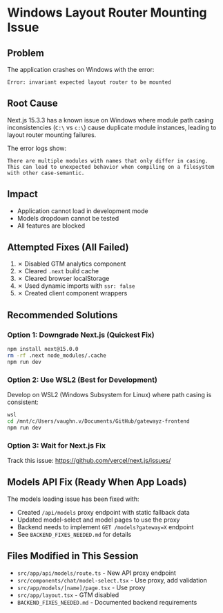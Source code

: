 # Windows Layout Router Mounting Issue

## Problem
The application crashes on Windows with the error:
```
Error: invariant expected layout router to be mounted
```

## Root Cause
Next.js 15.3.3 has a known issue on Windows where module path casing inconsistencies (`C:\` vs `c:\`) cause duplicate module instances, leading to layout router mounting failures.

The error logs show:
```
There are multiple modules with names that only differ in casing.
This can lead to unexpected behavior when compiling on a filesystem with other case-semantic.
```

## Impact
- Application cannot load in development mode
- Models dropdown cannot be tested
- All features are blocked

## Attempted Fixes (All Failed)
1. ✗ Disabled GTM analytics component
2. ✗ Cleared `.next` build cache
3. ✗ Cleared browser localStorage
4. ✗ Used dynamic imports with `ssr: false`
5. ✗ Created client component wrappers

## Recommended Solutions

### Option 1: Downgrade Next.js (Quickest Fix)
```bash
npm install next@15.0.0
rm -rf .next node_modules/.cache
npm run dev
```

### Option 2: Use WSL2 (Best for Development)
Develop on WSL2 (Windows Subsystem for Linux) where path casing is consistent:
```bash
wsl
cd /mnt/c/Users/vaughn.v/Documents/GitHub/gatewayz-frontend
npm run dev
```

### Option 3: Wait for Next.js Fix
Track this issue: https://github.com/vercel/next.js/issues/

## Models API Fix (Ready When App Loads)
The models loading issue has been fixed with:
- Created `/api/models` proxy endpoint with static fallback data
- Updated model-select and model pages to use the proxy
- Backend needs to implement `GET /models?gateway=X` endpoint
- See `BACKEND_FIXES_NEEDED.md` for details

## Files Modified in This Session
- `src/app/api/models/route.ts` - New API proxy endpoint
- `src/components/chat/model-select.tsx` - Use proxy, add validation
- `src/app/models/[name]/page.tsx` - Use proxy
- `src/app/layout.tsx` - GTM disabled
- `BACKEND_FIXES_NEEDED.md` - Documented backend requirements
